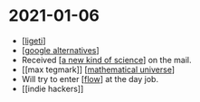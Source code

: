 # 2021-01-06

- [[ligeti]]
- [[google alternatives]]
- Received [[a new kind of science]] on the mail.
- [[max tegmark]] [[mathematical universe]]
- Will try to enter [[flow]] at the day job.
- [[indie hackers]]

[//begin]: # "Autogenerated link references for markdown compatibility"
[ligeti]: ../ligeti "Ligeti"
[google alternatives]: ../google-alternatives "Google Alternatives"
[a new kind of science]: ../a-new-kind-of-science "A New Kind of Science"
[mathematical universe]: ../mathematical-universe "Mathematical Universe"
[flow]: ../flow "Flow"
[//end]: # "Autogenerated link references"